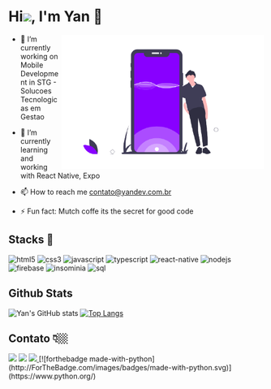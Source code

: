 # Hi<img width="30px" src="https://raw.githubusercontent.com/kaueMarques/kaueMarques/master/hi.gif">, I'm Yan 🚀


<img src="https://github.com/yansena/yansena/blob/main/undraw_Mobile_application_mr4r-removebg-preview.png"  min-width="400px" max-width="400px" width="400px" align="right" alt="mobile yansena">

- 🔭 I’m currently working on Mobile Development in STG - Solucoes Tecnologicas em Gestao 

- 🌱 I’m currently learning and working with React Native, Expo

- 📫 How to reach me contato@yandev.com.br

- ⚡ Fun fact: Mutch coffe its the secret for good code

## Stacks 🔨

<p align="left">
<img src="https://img.shields.io/badge/HTML5-E34F26?style=for-the-badge&logo=html5&logoColor=white" alt="html5" padding="10px"  width="80" height="30"/>
<img src="https://img.shields.io/badge/CSS3-1572B6?style=for-the-badge&logo=css3&logoColor=white" alt="css3" padding="10px"  width="80" height="30"/>
<img src="https://img.shields.io/badge/JavaScript-323330?style=for-the-badge&logo=javascript&logoColor=F7DF1E" padding="10px" alt="javascript" width="120" height="30"/>
<img src="https://img.shields.io/badge/TypeScript-007ACC?style=for-the-badge&logo=typescript&logoColor=white" alt="typescript" padding="10px" width="120" height="30"/>
<img src="https://img.shields.io/badge/React_Native-20232A?style=for-the-badge&logo=react&logoColor=61DAFB" alt="react-native" padding="10px" width="130" height="30"/>
<img src="https://img.shields.io/badge/Node.js-339933?style=for-the-badge&logo=nodedotjs&logoColor=white" alt="nodejs" padding="10px" width="100" height="30"/>
<img src="https://img.shields.io/badge/firebase-ffca28?style=for-the-badge&logo=firebase&logoColor=black" alt="firebase" padding="10px" width="130" height="30"/>
<img src="https://img.shields.io/badge/Insomnia-5849be?style=for-the-badge&logo=Insomnia&logoColor=white" alt="insominia" padding="10px" width="100" height="30"/>
<img src="https://img.shields.io/badge/PostgreSQL-316192?style=for-the-badge&logo=postgresql&logoColor=white" alt="sql" width="120" height="30"/> </a>
</p>

## Github Stats
![Yan's GitHub stats](https://github-readme-stats.vercel.app/api?username=yansena&show_icons=true&&theme=radical)
[![Top Langs](https://github-readme-stats.vercel.app/api/top-langs/?username=yansena&layout=compact&theme=radical)](https://github.com/yansena/github-readme-stats)

## Contato 👇🏼

<div>
<a href="https://www.linkedin.com/in/yanderson-sena-b416b2140/" target="_blank"><img src="https://img.shields.io/badge/-LinkedIn-%230077B5?style=for-the-badge&logo=linkedin&logoColor=white" target="_blank"></a>  
  <a href="https://www.instagram.com/yansena_/" target="_blank"><img src="https://img.shields.io/badge/-Instagram-%23E4405F?style=for-the-badge&logo=instagram&logoColor=white" target="_blank"></a>
<a href = "mailto:contato@yandev.com.br"><img src="https://img.shields.io/badge/-Gmail-%23333?style=for-the-badge&logo=gmail&logoColor=white" target="_blank">
</a>
  [![forthebadge made-with-python](http://ForTheBadge.com/images/badges/made-with-python.svg)](https://www.python.org/)

</div>
